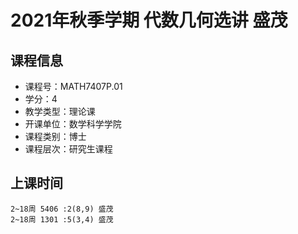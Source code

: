 # 2021年秋季学期 代数几何选讲 盛茂






## 课程信息

- 课程号：MATH7407P.01
- 学分：4
- 教学类型：理论课
- 开课单位：数学科学学院
- 课程类别：博士
- 课程层次：研究生课程

## 上课时间

```
2~18周 5406 :2(8,9) 盛茂
2~18周 1301 :5(3,4) 盛茂
```

